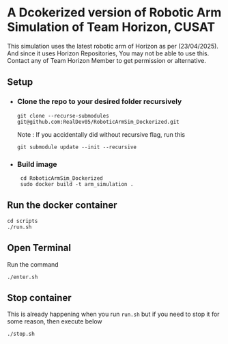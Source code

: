 # A Dcokerized version of Robotic Arm Simulation of Team Horizon, CUSAT
This simulation uses the latest robotic arm of Horizon as per (23/04/2025). And since it uses Horizon Repositories, You may not be able to use this. Contact any of Team Horizon Member to get permission or alternative.
## Setup
- ### Clone the repo to your desired folder recursively
  ```shell
  git clone --recurse-submodules git@github.com:RealDev05/RoboticArmSim_Dockerized.git
  ```
  Note : If you accidentally did without recursive flag, run this
  ```shell
  git submodule update --init --recursive
  ```
- ### Build image
  ```shell
   cd RoboticArmSim_Dockerized
   sudo docker build -t arm_simulation .
  ```
## Run the docker container
```shell
cd scripts
./run.sh
```
## Open Terminal
Run the command 
```shell
./enter.sh
```
## Stop container
This is already happening when you run ```run.sh``` but if you need to stop it for some reason, then execute below
```shell
./stop.sh
```
